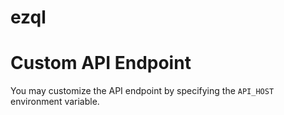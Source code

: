# ezql

# Custom API Endpoint

You may customize the API endpoint by specifying the `API_HOST` environment variable.
